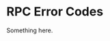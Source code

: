 [title]: # (RPC Error Codes)
[tags]: # (XXX)
[priority]: # (2700)
# RPC Error Codes
Something here.
